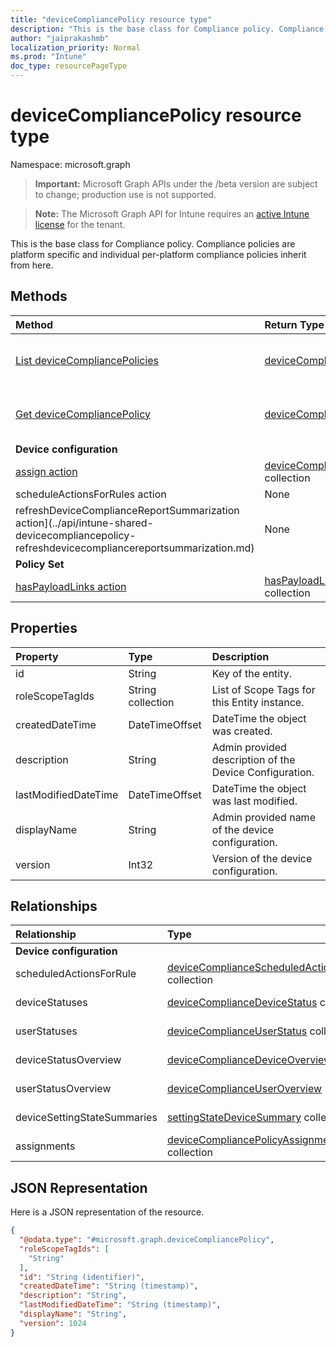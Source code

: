 ```yaml
---
title: "deviceCompliancePolicy resource type"
description: "This is the base class for Compliance policy. Compliance policies are platform specific and individual per-platform compliance policies inherit from here. "
author: "jaiprakashmb"
localization_priority: Normal
ms.prod: "Intune"
doc_type: resourcePageType
---
```


# deviceCompliancePolicy resource type

Namespace: microsoft.graph

> **Important:** Microsoft Graph APIs under the /beta version are subject to change; production use is not supported.

> **Note:** The Microsoft Graph API for Intune requires an [active Intune license](https://go.microsoft.com/fwlink/?linkid=839381) for the tenant.

This is the base class for Compliance policy. Compliance policies are platform specific and individual per-platform compliance policies inherit from here. 

## Methods
|Method|Return Type|Description|
|:---|:---|:---|
|[List deviceCompliancePolicies](../api/intune-shared-devicecompliancepolicy-list.md)|[deviceCompliancePolicy](../resources/intune-shared-devicecompliancepolicy.md) collection|List properties and relationships of the [deviceCompliancePolicy](../resources/intune-shared-devicecompliancepolicy.md) objects.|
|[Get deviceCompliancePolicy](../api/intune-shared-devicecompliancepolicy-get.md)|[deviceCompliancePolicy](../resources/intune-shared-devicecompliancepolicy.md)|Read properties and relationships of the [deviceCompliancePolicy](../resources/intune-shared-devicecompliancepolicy.md) object.|
|**Device configuration**|
|[assign action](../api/intune-shared-devicecompliancepolicy-assign.md)|[deviceCompliancePolicyAssignment](../resources/intune-deviceconfig-devicecompliancepolicyassignment.md) collection||
|scheduleActionsForRules action|None||
|refreshDeviceComplianceReportSummarization action](../api/intune-shared-devicecompliancepolicy-refreshdevicecompliancereportsummarization.md)|None||
|**Policy Set**|
|[hasPayloadLinks action](../api/intune-shared-devicecompliancepolicy-haspayloadlinks.md)|[hasPayloadLinkResultItem](../resources/intune-policyset-haspayloadlinkresultitem.md) collection||

## Properties
|Property|Type|Description|
|:---|:---|:---|
|id|String|Key of the entity.|
|roleScopeTagIds|String collection|List of Scope Tags for this Entity instance.|
|createdDateTime|DateTimeOffset|DateTime the object was created.|
|description|String|Admin provided description of the Device Configuration.|
|lastModifiedDateTime|DateTimeOffset|DateTime the object was last modified.|
|displayName|String|Admin provided name of the device configuration.|
|version|Int32|Version of the device configuration.|

## Relationships
|Relationship|Type|Description|
|:---|:---|:---|
|**Device configuration**|
|scheduledActionsForRule|[deviceComplianceScheduledActionForRule](../resources/intune-deviceconfig-devicecompliancescheduledactionforrule.md) collection|The list of scheduled action for this rule|
|deviceStatuses|[deviceComplianceDeviceStatus](../resources/intune-deviceconfig-devicecompliancedevicestatus.md) collection|List of DeviceComplianceDeviceStatus.|
|userStatuses|[deviceComplianceUserStatus](../resources/intune-deviceconfig-devicecomplianceuserstatus.md) collection|List of DeviceComplianceUserStatus.|
|deviceStatusOverview|[deviceComplianceDeviceOverview](../resources/intune-deviceconfig-devicecompliancedeviceoverview.md)|Device compliance devices status overview|
|userStatusOverview|[deviceComplianceUserOverview](../resources/intune-deviceconfig-devicecomplianceuseroverview.md)|Device compliance users status overview|
|deviceSettingStateSummaries|[settingStateDeviceSummary](../resources/intune-deviceconfig-settingstatedevicesummary.md) collection|Compliance Setting State Device Summary|
|assignments|[deviceCompliancePolicyAssignment](../resources/intune-deviceconfig-devicecompliancepolicyassignment.md) collection|The collection of assignments for this compliance policy.|

## JSON Representation
Here is a JSON representation of the resource.
<!-- {
  "blockType": "resource",
  "keyProperty": "id",
  "@odata.type": "microsoft.graph.deviceCompliancePolicy"
}
-->
``` json
{
  "@odata.type": "#microsoft.graph.deviceCompliancePolicy",
  "roleScopeTagIds": [
    "String"
  ],
  "id": "String (identifier)",
  "createdDateTime": "String (timestamp)",
  "description": "String",
  "lastModifiedDateTime": "String (timestamp)",
  "displayName": "String",
  "version": 1024
}
```
